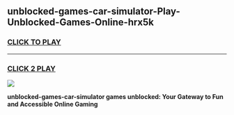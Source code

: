 
## unblocked-games-car-simulator-Play-Unblocked-Games-Online-hrx5k
<h3>
<a href="https://premium76.site?title=unblocked-games-car-simulator&ref=25A">CLICK TO PLAY</a></h3>
<hr>

<h3>
<a href="https://premium76.site?title=unblocked-games-car-simulator&ref=25A">CLICK 2 PLAY</a>
  
</h3>

<a href="https://premium76.site?title=unblocked-games-car-simulator&ref=25A"><img src="https://clearcache.store/games.png"></a>


**unblocked-games-car-simulator games unblocked: Your Gateway to Fun and Accessible Online Gaming**
